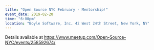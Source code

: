 ```yaml
---
title: "Open Source NYC February - Mentorship!"
event_date: 2019-02-20
time: "6:00pm"
location: "Boyle Software, Inc. 42 West 24th Street, New York, NY"
---
```


Details available at https://www.meetup.com/Open-Source-NYC/events/258592674/ 
